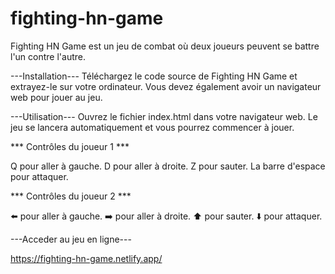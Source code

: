 # fighting-hn-game

Fighting HN Game est un jeu de combat où deux joueurs peuvent se battre l'un contre l'autre.

---Installation---
Téléchargez le code source de Fighting HN Game et extrayez-le sur votre ordinateur. Vous devez également avoir un navigateur web pour jouer au jeu.

---Utilisation---
Ouvrez le fichier index.html dans votre navigateur web. Le jeu se lancera automatiquement et vous pourrez commencer à jouer.

*** Contrôles du joueur 1 ***

Q pour aller à gauche.
D pour aller à droite.
Z pour sauter.
La barre d'espace pour attaquer.


*** Contrôles du joueur 2 ***

⬅️ pour aller à gauche.
➡️ pour aller à droite.
⬆️ pour sauter.
⬇️ pour attaquer.


---Acceder au jeu en ligne---

https://fighting-hn-game.netlify.app/


